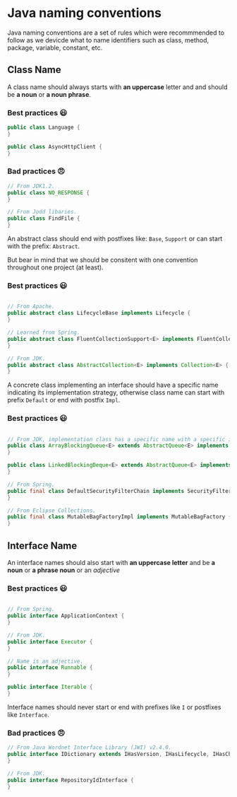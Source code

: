 # Java naming conventions

Java naming conventions are a set of rules which were recommmended to follow as we devicde 
what to name identifiers such as class, method, package, variable, constant, etc.

## Class Name

A class name should always starts with **an uppercase** letter and and should be **a noun** or **a noun phrase**.  

### Best practices :smiley:
```java
public class Language {
}

public class AsyncHttpClient {
}
```

### Bad practices :angry:
```java
// From JDK1.2.
public class NO_RESPONSE {
}

// From Jodd libaries.
public class FindFile {
}

```

An abstract class should end with postfixes like: `Base`, `Support` or can start with the prefix: `Abstract`.

But bear in mind that we should be consitent with one convention throughout one project (at least).

### Best practices :smiley:
```java

// From Apache.
public abstract class LifecycleBase implements Lifecycle {
}

// Learned from Spring.
public abstract class FluentCollectionSupport<E> implements FluentCollection<E> {
}

// From JDK.
public abstract class AbstractCollection<E> implements Collection<E> {
}

```

A concrete class implementing an interface should have a specific name indicating its implementation strategy, otherwise class name can start with prefix `Default` or end with postfix `Impl`.

### Best practices :smiley:

```java

// From JDK, implementation class has a specific name with a specific implementation strategy.
public class ArrayBlockingQueue<E> extends AbstractQueue<E> implements BlockingQueue<E> {
}

public class LinkedBlockingDeque<E> extends AbstractQueue<E> implements BlockingDeque<E> {
}

// From Spring.
public final class DefaultSecurityFilterChain implements SecurityFilterChain {
}

// From Eclipse Collections.
public final class MutableBagFactoryImpl implements MutableBagFactory {
}

```
## Interface Name

An interface names should also start with **an uppercase letter** and be **a noun** or **a phrase noun** or an *adjective*
### Best practices :smiley:

```java

// From Spring.
public interface ApplicationContext {
}

// From JDK.
public interface Executor {
}

// Name is an adjective.
public interface Runnable {
}

public interface Iterable {
}

```

Interface names should never start or end with prefixes like `I` or postfixes like `Interface`.

### Bad practices :angry:

```java
// From Java Wordnet Interface Library (JWI) v2.4.0.
public interface IDictionary extends IHasVersion, IHasLifecycle, IHasCharset {
}

// From JDK.
public interface RepositoryIdInterface {
}
```

